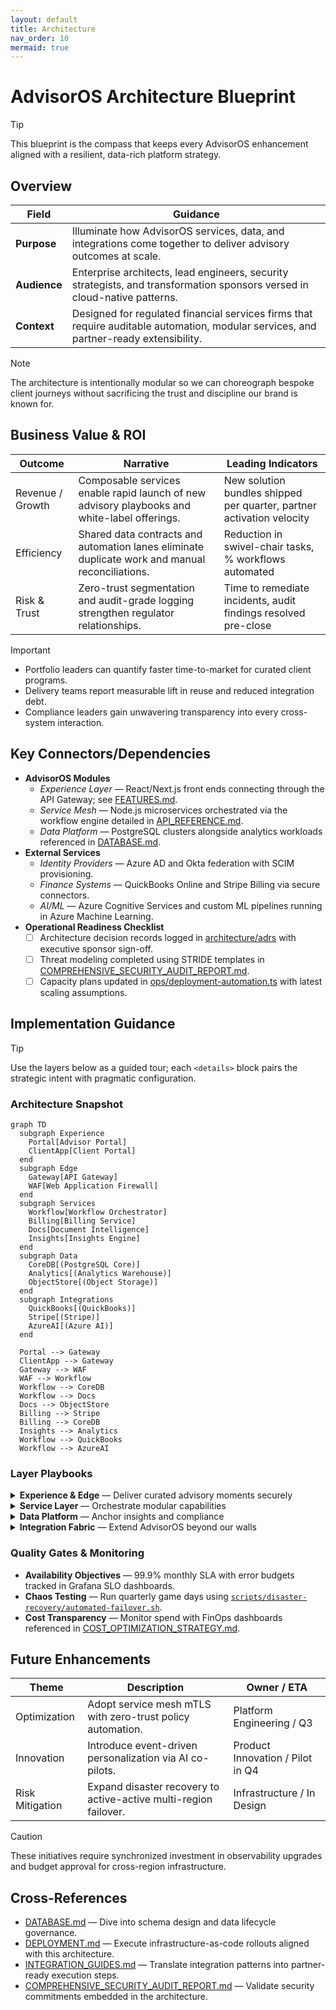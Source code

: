 ```yaml
---
layout: default
title: Architecture
nav_order: 10
mermaid: true
---
```


# AdvisorOS Architecture Blueprint

> [!TIP]
> This blueprint is the compass that keeps every AdvisorOS enhancement aligned with a resilient, data-rich platform strategy.

## Overview

| Field | Guidance |
| --- | --- |
| **Purpose** | Illuminate how AdvisorOS services, data, and integrations come together to deliver advisory outcomes at scale. |
| **Audience** | Enterprise architects, lead engineers, security strategists, and transformation sponsors versed in cloud-native patterns. |
| **Context** | Designed for regulated financial services firms that require auditable automation, modular services, and partner-ready extensibility. |

> [!NOTE]
> The architecture is intentionally modular so we can choreograph bespoke client journeys without sacrificing the trust and discipline our brand is known for.

## Business Value & ROI

| Outcome | Narrative | Leading Indicators |
| --- | --- | --- |
| Revenue / Growth | Composable services enable rapid launch of new advisory playbooks and white-label offerings. | New solution bundles shipped per quarter, partner activation velocity |
| Efficiency | Shared data contracts and automation lanes eliminate duplicate work and manual reconciliations. | Reduction in swivel-chair tasks, % workflows automated |
| Risk & Trust | Zero-trust segmentation and audit-grade logging strengthen regulator relationships. | Time to remediate incidents, audit findings resolved pre-close |

> [!IMPORTANT]
> - Portfolio leaders can quantify faster time-to-market for curated client programs.
> - Delivery teams report measurable lift in reuse and reduced integration debt.
> - Compliance leaders gain unwavering transparency into every cross-system interaction.

## Key Connectors/Dependencies

- **AdvisorOS Modules**
  - _Experience Layer_ — React/Next.js front ends connecting through the API Gateway; see [FEATURES.md](FEATURES.md#digital-experiences).
  - _Service Mesh_ — Node.js microservices orchestrated via the workflow engine detailed in [API_REFERENCE.md](API_REFERENCE.md#architecture-snapshot).
  - _Data Platform_ — PostgreSQL clusters alongside analytics workloads referenced in [DATABASE.md](DATABASE.md#implementation-guidance).
- **External Services**
  - _Identity Providers_ — Azure AD and Okta federation with SCIM provisioning.
  - _Finance Systems_ — QuickBooks Online and Stripe Billing via secure connectors.
  - _AI/ML_ — Azure Cognitive Services and custom ML pipelines running in Azure Machine Learning.
- **Operational Readiness Checklist**
  - [ ] Architecture decision records logged in [architecture/adrs](architecture/adrs/) with executive sponsor sign-off.
  - [ ] Threat modeling completed using STRIDE templates in [COMPREHENSIVE_SECURITY_AUDIT_REPORT.md](../COMPREHENSIVE_SECURITY_AUDIT_REPORT.md).
  - [ ] Capacity plans updated in [ops/deployment-automation.ts](../ops/deployment-automation.ts) with latest scaling assumptions.

## Implementation Guidance

> [!TIP]
> Use the layers below as a guided tour; each `<details>` block pairs the strategic intent with pragmatic configuration.

### Architecture Snapshot
```mermaid
graph TD
  subgraph Experience
    Portal[Advisor Portal]
    ClientApp[Client Portal]
  end
  subgraph Edge
    Gateway[API Gateway]
    WAF[Web Application Firewall]
  end
  subgraph Services
    Workflow[Workflow Orchestrator]
    Billing[Billing Service]
    Docs[Document Intelligence]
    Insights[Insights Engine]
  end
  subgraph Data
    CoreDB[(PostgreSQL Core)]
    Analytics[(Analytics Warehouse)]
    ObjectStore[(Object Storage)]
  end
  subgraph Integrations
    QuickBooks[(QuickBooks)]
    Stripe[(Stripe)]
    AzureAI[(Azure AI)]
  end

  Portal --> Gateway
  ClientApp --> Gateway
  Gateway --> WAF
  WAF --> Workflow
  Workflow --> CoreDB
  Workflow --> Docs
  Docs --> ObjectStore
  Billing --> Stripe
  Billing --> CoreDB
  Insights --> Analytics
  Workflow --> QuickBooks
  Workflow --> AzureAI
```

### Layer Playbooks

<details>
<summary><strong>Experience & Edge</strong> — Deliver curated advisory moments securely</summary>

1. **Global Routing** — CloudFront (or Azure Front Door) terminates TLS 1.3 and routes traffic through the WAF.
2. **API Gateway Policies** — Enforce JWT validation, request throttles, and schema linting.
3. **Change Control** — Align deployments with [DEPLOYMENT.md](DEPLOYMENT.md#implementation-guidance) to maintain blue/green parity.

</details>

<details>
<summary><strong>Service Layer</strong> — Orchestrate modular capabilities</summary>

1. **Workflow Orchestrator** — Event-driven Node.js services communicate via NATS streaming; idempotency keys tracked in Redis.
2. **Billing & Revenue** — Stripe webhooks handled through durable queues with replay protection.
3. **Document Intelligence** — Azure Cognitive Services invoked asynchronously; classification outputs persisted alongside audit hashes.
4. **Observability** — Leverage OpenTelemetry exporters feeding Grafana dashboards described in [operations/DEPLOYMENT_GUIDE.md](operations/DEPLOYMENT_GUIDE.md#dashboards).

</details>

<details>
<summary><strong>Data Platform</strong> — Anchor insights and compliance</summary>

1. **Core Schema** — Normalized relational design covering clients, engagements, documents, and ledger entries. Reference [DATABASE.md](DATABASE.md#schema-overview).
2. **Analytics Warehouse** — ELT jobs materialize aggregated tables (dbt, Azure Data Factory) for revenue intelligence.
3. **Data Governance** — Column-level encryption and masking governed through the policies captured in [SECURITY_COMPLIANCE_REPORT.md](../SECURITY_COMPLIANCE_REPORT.md).

</details>

<details>
<summary><strong>Integration Fabric</strong> — Extend AdvisorOS beyond our walls</summary>

1. **Connector Framework** — Abstraction layer ensures retries, backoff, and circuit breakers.
2. **Credential Stewardship** — Secrets stored in Azure Key Vault; rotation policy tracked in [COMPREHENSIVE_SECURITY_AUDIT_REPORT.md](../COMPREHENSIVE_SECURITY_AUDIT_REPORT.md#key-management).
3. **Partner Playbooks** — Align configurations with [INTEGRATION_GUIDES.md](INTEGRATION_GUIDES.md#implementation-guidance) for QuickBooks, Stripe, and document AI.

</details>

### Quality Gates & Monitoring
- **Availability Objectives** — 99.9% monthly SLA with error budgets tracked in Grafana SLO dashboards.
- **Chaos Testing** — Run quarterly game days using [`scripts/disaster-recovery/automated-failover.sh`](../scripts/disaster-recovery/automated-failover.sh).
- **Cost Transparency** — Monitor spend with FinOps dashboards referenced in [COST_OPTIMIZATION_STRATEGY.md](../COST_OPTIMIZATION_STRATEGY.md).

## Future Enhancements

| Theme | Description | Owner / ETA |
| --- | --- | --- |
| Optimization | Adopt service mesh mTLS with zero-trust policy automation. | Platform Engineering / Q3 |
| Innovation | Introduce event-driven personalization via AI co-pilots. | Product Innovation / Pilot in Q4 |
| Risk Mitigation | Expand disaster recovery to active-active multi-region failover. | Infrastructure / In Design |

> [!CAUTION]
> These initiatives require synchronized investment in observability upgrades and budget approval for cross-region infrastructure.

## Cross-References

- [DATABASE.md](DATABASE.md) — Dive into schema design and data lifecycle governance.
- [DEPLOYMENT.md](DEPLOYMENT.md) — Execute infrastructure-as-code rollouts aligned with this architecture.
- [INTEGRATION_GUIDES.md](INTEGRATION_GUIDES.md) — Translate integration patterns into partner-ready execution steps.
- [COMPREHENSIVE_SECURITY_AUDIT_REPORT.md](../COMPREHENSIVE_SECURITY_AUDIT_REPORT.md) — Validate security commitments embedded in the architecture.
